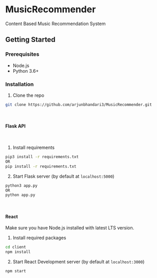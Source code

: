 # MusicRecommender

Content Based Music Recommendation System

## Getting Started

### Prerequisites

- Node.js
- Python 3.6+

### Installation

1. Clone the repo

```sh
git clone https://github.com/arjunbhandari3/MusicRecommender.git
```

<br />

#### Flask API

<br />

1. Install requirements

```sh
pip3 install -r requirements.txt
OR
pip install -r requirements.txt
```

2. Start Flask server (by default at `localhost:5000`)

```sh
python3 app.py
OR
python app.py
```

<br />

#### React

Make sure you have Node.js installed with latest LTS version.
<br />

1. Install required packages

```sh
cd client
npm install
```

2. Start React Development server (by default at `localhost:3000`)

```sh
npm start
```

<br />
